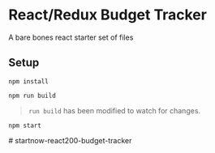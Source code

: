 # React/Redux Budget Tracker

A bare bones react starter set of files

## Setup

```
npm install
```
```
npm run build
```
> `run build` has been modified to watch for changes.
```
npm start
```
#   s t a r t n o w - r e a c t 2 0 0 - b u d g e t - t r a c k e r  
 